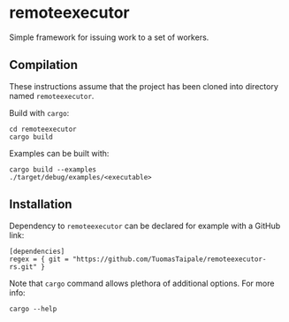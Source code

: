 # remoteexecutor

Simple framework for issuing work to a set of workers.

## Compilation

These instructions assume that the project has been cloned into directory named `remoteexecutor`.

Build with `cargo`:

    cd remoteexecutor
    cargo build

Examples can be built with:

    cargo build --examples
    ./target/debug/examples/<executable>

## Installation

Dependency to `remoteexecutor` can be declared for example with a GitHub link:

    [dependencies]
    regex = { git = "https://github.com/TuomasTaipale/remoteexecutor-rs.git" }


Note that `cargo` command allows plethora of additional options. For more info:

    cargo --help
